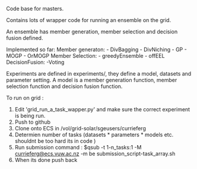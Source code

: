 Code base for masters. 

Contains lots of wrapper code for running an ensemble on the grid.

An ensemble has member generation, member selection and decision fusion defined. 

Implemented so far:
Member generaton:
    - DivBagging
    - DivNiching
    - GP
    - MOGP
    - OrMOGP
Member Selection:
    - greedyEnsemble
    - offEEL
DecisionFusion:
    -Voting


Experiments are defined in experiments/, they define a model, datasets and parameter setting.
A model is a member generation function, member selection function and decision fusion function. 

To run on grid : 
 1. Edit 'grid_run_a_task_wapper.py' and make sure the correct experiment is being run.
 2. Push to github
 3. Clone onto ECS in /vol/grid-solar/sgeusers/currieferg
 4. Determien number of tasks (datasets * parameters * models etc. shouldnt be too hard its in code )
 5. Run submission command : $qsub -t 1-n_tasks:1 -M currieferg@ecs.vuw.ac.nz -m be submission_script-task_array.sh 
 6. When its done push back

